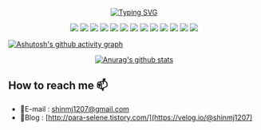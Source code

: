 
<div align=center> 
  
[![Typing SVG](https://readme-typing-svg.demolab.com?font=Hack&pause=1000&color=0D2C3A&background=FFF7FD00&center=true&vCenter=true&width=435&lines=Backend+Developer%2C+ShinMyeongJi)](https://git.io/typing-svg)


<img src="https://img.shields.io/badge/JAVA-007396?style=for-the-badge&logo=java&logoColor=white">
<img src="https://img.shields.io/badge/Spring-6DB33F?style=for-the-badge&logo=Spring&logoColor=white">
<img src="https://img.shields.io/badge/Spring-6DB33F?style=for-the-badge&logo=Spring&logoColor=white">


<img src="https://img.shields.io/badge/oracle-F80000?style=for-the-badge&logo=oracle&logoColor=white">
<img src="https://img.shields.io/badge/postgresql-4479A1?style=for-the-badge&logo=postgresql&logoColor=white">
<img src="https://img.shields.io/badge/mariaDB-003545?style=for-the-badge&logo=mariaDB&logoColor=white">
<img src="https://img.shields.io/badge/elasticsearch-005571?style=for-the-badge&logo=elasticsearch&logoColor=green">
<img src="https://img.shields.io/badge/logstash-005571?style=for-the-badge&logo=logstash&logoColor=yellow">
  
<img src="https://img.shields.io/badge/vue.js-0769AD?style=for-the-badge&logo=vue.js&logoColor=white">

<img src="https://img.shields.io/badge/github-181717?style=for-the-badge&logo=github&logoColor=white">
<img src="https://img.shields.io/badge/linux-FCC624?style=for-the-badge&logo=linux&logoColor=black">
<img src="https://img.shields.io/badge/aws-232F3E?style=for-the-badge&logo=aws&logoColor=yellow">
<img src="https://img.shields.io/badge/docker-2496ED?style=for-the-badge&logo=docker&logoColor=white">


<br/>
</div>

[![Ashutosh's github activity graph](https://activity-graph.herokuapp.com/graph?username=ShinMyeongJi&theme=dracula)](https://github.com/ashutosh00710/github-readme-activity-graph)

<div align=center> 
  
[![Anurag's github stats](https://github-readme-stats.vercel.app/api?username=ShinMyeongJi)](https://github.com/anuraghazra/github-readme-stats)

</div>
  
  

## How to reach me 📫
* 📧E-mail : shinmj1207@gmail.com
* 📝Blog : [http://para-selene.tistory.com/](https://velog.io/@shinmj1207)


